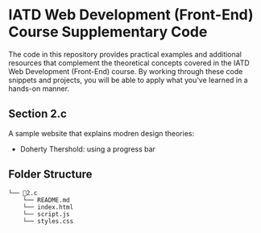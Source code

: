 # IATD Web Development (Front-End) Course Supplementary Code


The code in this repository provides practical examples and additional resources that complement the theoretical concepts covered in the IATD Web Development (Front-End) course. By working through these code snippets and projects, you will be able to apply what you've learned in a hands-on manner.

## Section 2.c 

A sample website that explains modren design theories:
- Doherty Thershold:  using a progress bar

## Folder Structure 

```
└── 📁2.c
    └── README.md
    └── index.html
    └── script.js
    └── styles.css
```

